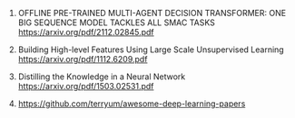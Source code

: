 1. OFFLINE PRE-TRAINED MULTI-AGENT DECISION TRANSFORMER: ONE BIG SEQUENCE MODEL TACKLES ALL SMAC TASKS
   https://arxiv.org/pdf/2112.02845.pdf

2. Building High-level Features Using Large Scale Unsupervised Learning
   https://arxiv.org/pdf/1112.6209.pdf

3. Distilling the Knowledge in a Neural Network
   https://arxiv.org/pdf/1503.02531.pdf


4. 
   https://github.com/terryum/awesome-deep-learning-papers
